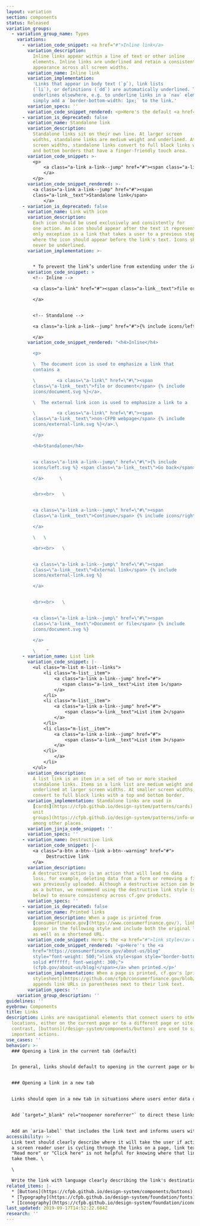 ```yaml
---
layout: variation
section: components
status: Released
variation_groups:
  - variation_group_name: Types
    variations:
      - variation_code_snippet: <a href="#">Inline link</a>
        variation_description:
          Inline links appear within a line of text or other inline
          elements. Inline links are underlined and retain a consistent
          appearance across all screen widths.
        variation_name: Inline link
        variation_implementation:
          'Links that appear in body text (`p`), link lists
          (`li`), or definitions (`dd`) are automatically underlined. To enable
          underlines elsewhere, e.g. to underline links in a `nav` element,
          simply add a `border-bottom-width: 1px;` to the link.'
        variation_specs: ''
        variation_code_snippet_rendered: <p>Here's the default <a href="#">inline link</a> style.</p>
      - variation_is_deprecated: false
        variation_name: Standalone link
        variation_description:
          Standalone links sit on their own line. At larger screen
          widths, standalone links are medium weight and underlined. At smaller
          screen widths, standalone links convert to full block links with top
          and bottom borders that have a finger-friendly touch area.
        variation_code_snippet: >-
          <p>
              <a class="a-link a-link--jump" href="#"><span class="a-link__text">Standalone link</span>
              </a>
          </p>
        variation_code_snippet_rendered: >-
          <a class="a-link a-link--jump" href="#"><span
          class="a-link__text">Standalone link</span>
              </a>
      - variation_is_deprecated: false
        variation_name: Link with icon
        variation_description:
          Each icon should be used exclusively and consistently for
          one action. An icon should appear after the text it represents. The
          only exception is a link that takes a user to a previous step or page,
          where the icon should appear before the link's text. Icons should
          never be underlined.
        variation_implementation: >-


          * To prevent the link’s underline from extending under the icon, wrap the link text with a `span.a-link__text`. There can be no whitespace between the text and the opening and closing span tags. Include the icon either prior to or after the `a-link__text`. It is important the text and icon are siblings to correctly handle underlines.
        variation_code_snippet: >
          <!-- Inline -->

          <a class="a-link" href="#"><span class="a-link__text">file or document</span> {% include icons/document.svg %}

          </a>


          <!-- Standalone -->

          <a class="a-link a-link--jump" href="#">{% include icons/left.svg %} <span class="a-link__text">Go back</span>

          </a>
        variation_code_snippet_rendered: "<h4>Inline</h4>

          <p>

          \  The document icon is used to emphasize a link that
          contains a

          \        <a class=\"a-link\" href=\"#\"><span
          class=\"a-link__text\">file or document</span> {% include
          icons/document.svg %}</a>.

          \  The external link icon is used to emphasize a link to a

          \        <a class=\"a-link\" href=\"#\"><span
          class=\"a-link__text\">non-CFPB webpage</span> {% include
          icons/external-link.svg %}</a>.\

          </p>

          <h4>Standalone</h4>


          <a class=\"a-link a-link--jump\" href=\"#\">{% include
          icons/left.svg %} <span class=\"a-link__text\">Go back</span>

          </a>      \


          <br><br>   \


          <a class=\"a-link a-link--jump\" href=\"#\"><span
          class=\"a-link__text\">Continue</span> {% include icons/right.svg %}

          </a>

          \   \

          <br><br>   \


          <a class=\"a-link a-link--jump\" href=\"#\"><span
          class=\"a-link__text\">External link</span> {% include
          icons/external-link.svg %}

          </a>


          <br><br>   \


          <a class=\"a-link a-link--jump\" href=\"#\"><span
          class=\"a-link__text\">Document or file</span> {% include
          icons/document.svg %}

          </a>

          \    "
      - variation_name: List link
        variation_code_snippet: |-
          <ul class="m-list m-list--links">
              <li class="m-list__item">
                  <a class="a-link a-link--jump" href="#">
                     <span class="a-link__text">List item 1</span>
                  </a>
              </li>
              <li class="m-list__item">
                  <a class="a-link a-link--jump" href="#">
                      <span class="a-link__text">List item 2</span>
                  </a>
              </li>
              <li class="m-list__item">
                  <a class="a-link a-link--jump" href="#">
                      <span class="a-link__text">List item 3</span>
                  </a>
              </li>
                  </a>
              </li>
          </ul>
        variation_description:
          A list link is an item in a set of two or more stacked
          standalone links. Items in a link list are medium weight and are
          underlined at larger screen widths. At smaller screen widths, they
          convert to full block links with a top and bottom border.
        variation_implementation: Standalone links are used in
          [cards](https://cfpb.github.io/design-system/patterns/cards) and [info
          unit
          groups](https://cfpb.github.io/design-system/patterns/info-unit-groups),
          among other places.
        variation_jinja_code_snippet: ''
        variation_specs: ''
      - variation_name: Destructive link
        variation_code_snippet: |-
          <a class="a-btn a-btn--link a-btn--warning" href="#">
               Destructive link
          </a>
        variation_description:
          A destructive action is an action that will lead to data
          loss, for example, deleting data from a form or removing a file that
          was previously uploaded. Although a destructive action can be styled
          as a button, we recommend using the destructive link style (shown
          below) to ensure consistency across cf.gov products.
        variation_specs: ''
      - variation_is_deprecated: false
        variation_name: Printed links
        variation_description: When a page is printed from
          [consumerfinance.gov](https://www.consumerfinance.gov/), links should
          appear in the following style and include both the original link text
          as well as a shortened URL.
        variation_code_snippet: Here's the <a href="#">link style</a> when printed.
        variation_code_snippet_rendered: '<p>Here''s the <a
          href="https://consumerfinance.gov/about-us/blog"
          style="font-weight: 500;">link style<span style="border-bottom: 1px
          solid #ffffff; font-weight: 300;">
          (cfpb.gov/about-us/blog)</span></a> when printed.</p>'
        variation_implementation: When a page is printed, cf.gov's [print
          stylesheet](https://github.com/cfpb/consumerfinance.gov/blob/c9637160e14da5093b43c78fc2c87fa0ba190887/cfgov/unprocessed/css/print.less)
          appends link URLs in parentheses next to their link text.
        variation_specs: ''
    variation_group_description: ''
guidelines: ''
eyebrow: Components
title: Links
description: Links are navigational elements that connect users to other
  locations, either on the current page or to a different page or site. In
  contrast, [buttons](/design-system/components/buttons) are used to signal
  important actions.
use_cases: ''
behavior: >-
  ### Opening a link in the current tab (default)


  In general, links should default to opening in the current page or browser tab. This allows the user to choose whether they want to open an additional window in order to view the content. This applies to document and external links.


  ### Opening a link in a new tab


  Links should open in a new tab in situations where users enter data or make selections that would be lost if they left the page. This includes interactive tools, search filters, and forms where the user has to enter and submit information.


  Add `target="_blank" rel="noopener noreferrer"` to direct these links to securely open in a new tab.


  Add an `aria-label` that includes the link text and informs users with visual impairments that the link will open in a new tab. An example would be `aria-label="Learn why some county data are unavailable. (Link opens in new tab.)"` This meets [WCAG guideline 3.2 that webpages should work in a predictable way](https://www.w3.org/TR/WCAG20-TECHS/G201.html).
accessibility: >-
  Link text should clearly describe where it will take the user if activated. If
  a screen reader user is cycling through the links on a page, link text such as
  "Read more" or "Click here" is not helpful for knowing where that link will
  take them. \

  \

  Write the link with language clearly describing the link's destination. In situations where that's untenable, you can improve the situation for screen reader users by coding the link with the `aria-label` attribute and adding more descriptive link text, which will be read aloud by screen readers.
related_items: |-
  * [Buttons](https://cfpb.github.io/design-system/components/buttons)
  * [Typography](https://cfpb.github.io/design-system/foundation/fonts)
  * [Iconography](https://cfpb.github.io/design-system/foundation/iconography)
last_updated: 2019-09-17T14:52:22.684Z
research: ''
---
```

